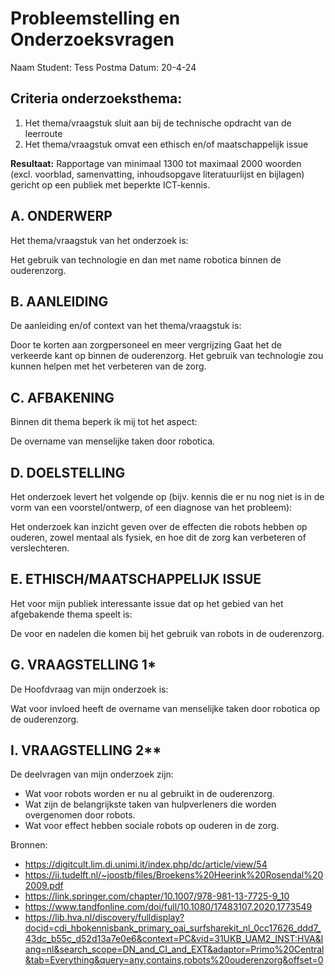 # Probleemstelling en Onderzoeksvragen

Naam Student: Tess Postma
Datum: 20-4-24
## Criteria onderzoeksthema:

1. Het thema/vraagstuk sluit aan bij de technische opdracht
van de leerroute
2. Het thema/vraagstuk omvat een ethisch en/of maatschappelijk
issue

**Resultaat:** Rapportage van minimaal 1300 tot maximaal 2000 woorden (excl. voorblad, samenvatting, inhoudsopgave literatuurlijst en bijlagen) gericht op een publiek met beperkte ICT-kennis.

## A. ONDERWERP

Het thema/vraagstuk van het onderzoek is:

Het gebruik van technologie en dan met name robotica binnen de ouderenzorg.

## B. AANLEIDING

De aanleiding en/of context van het thema/vraagstuk is:

Door te korten aan zorgpersoneel en meer vergrijzing Gaat het de verkeerde kant op binnen de ouderenzorg. Het gebruik van technologie zou kunnen helpen met het verbeteren van de zorg.

## C. AFBAKENING

Binnen dit thema beperk ik mij tot het aspect:

De overname van menselijke taken door robotica.

## D. DOELSTELLING

Het onderzoek levert het volgende op (bijv. kennis die er nu nog niet is in de vorm van een voorstel/ontwerp, of een diagnose van het probleem):

Het onderzoek kan inzicht geven over de effecten die robots hebben op ouderen, zowel mentaal als fysiek, en hoe dit de zorg kan verbeteren of verslechteren.

## E. ETHISCH/MAATSCHAPPELIJK ISSUE

Het voor mijn publiek interessante issue dat op het gebied van het afgebakende thema speelt is:

De voor en nadelen die komen bij het gebruik van robots in de ouderenzorg. 

## G. VRAAGSTELLING 1*

De Hoofdvraag van mijn onderzoek is:

Wat voor invloed heeft de overname van menselijke taken door robotica op de ouderenzorg.

## I. VRAAGSTELLING 2**

De deelvragen van mijn onderzoek zijn:

- Wat voor robots worden er nu al gebruikt in de ouderenzorg.
- Wat zijn de belangrijkste taken van hulpverleners die worden overgenomen door robots.
- Wat voor effect hebben sociale robots op ouderen in de zorg.


Bronnen:

- https://digitcult.lim.di.unimi.it/index.php/dc/article/view/54
- https://ii.tudelft.nl/~joostb/files/Broekens%20Heerink%20Rosendal%202009.pdf
- https://link.springer.com/chapter/10.1007/978-981-13-7725-9_10
- https://www.tandfonline.com/doi/full/10.1080/17483107.2020.1773549
- https://lib.hva.nl/discovery/fulldisplay?docid=cdi_hbokennisbank_primary_oai_surfsharekit_nl_0cc17626_ddd7_43dc_b55c_d52d13a7e0e6&context=PC&vid=31UKB_UAM2_INST:HVA&lang=nl&search_scope=DN_and_CI_and_EXT&adaptor=Primo%20Central&tab=Everything&query=any,contains,robots%20ouderenzorg&offset=0
